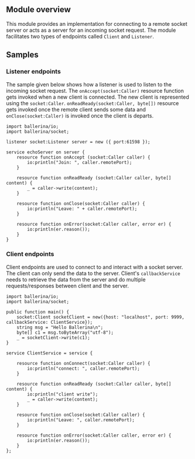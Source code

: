 ## Module overview
This module provides an implementation for connecting to a remote socket server or acts as a server for an incoming socket request. The module facilitates two types of endpoints called `Client` and `Listener`.
## Samples
### Listener endpoints
The sample given below shows how a listener is used to listen to the incoming socket request. The `onAccept(socket:Caller)` resource function gets invoked when a new client is connected. The new client is represented using the `socket:Caller`.
`onReadReady(socket:Caller, byte[])` resource gets invoked once the remote client sends some data and `onClose(socket:Caller)` is invoked once the client is departs. 
```ballerina
import ballerina/io;
import ballerina/socket;

listener socket:Listener server = new ({ port:61598 });

service echoServer on server {
    resource function onAccept (socket:Caller caller) {
        io:println("Join: ", caller.remotePort);
    }

    resource function onReadReady (socket:Caller caller, byte[] content) {
        _ = caller->write(content);
    }

    resource function onClose(socket:Caller caller) {
        io:println("Leave: " + caller.remotePort);
    }

    resource function onError(socket:Caller caller, error er) {
        io:println(er.reason());
    }
}
```
### Client endpoints
Client endpoints are used to connect to and interact with a socket server. The client can only send the data to the server. Client's `callbackService` needs to retrieve the data from the server and do multiple requests/responses between client and the server.
```ballerina
import ballerina/io;
import ballerina/socket;

public function main() {
    socket:Client socketClient = new({host: "localhost", port: 9999, callbackService: ClientService});
    string msg = "Hello Ballerina\n";
    byte[] c1 = msg.toByteArray("utf-8");
    _ = socketClient->write(c1);
}

service ClientService = service {

    resource function onConnect(socket:Caller caller) {
        io:println("connect: ", caller.remotePort);
    }
    
    resource function onReadReady (socket:Caller caller, byte[] content) {
        io:println("client write");
        _ = caller->write(content);
    }
    
    resource function onClose(socket:Caller caller) {
        io:println("Leave: ", caller.remotePort);
    }
    
    resource function onError(socket:Caller caller, error er) {
        io:println(er.reason());
    }
};
```
